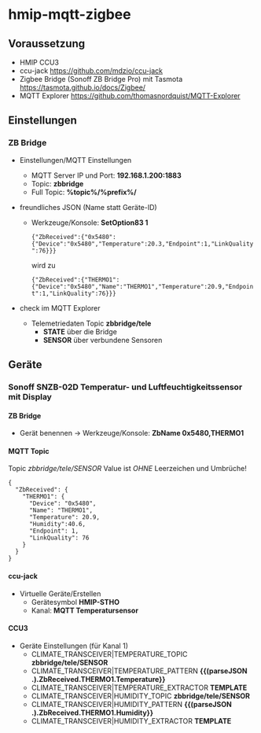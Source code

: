 # hmip-mqtt-zigbee

## Voraussetzung

* HMIP CCU3
* ccu-jack https://github.com/mdzio/ccu-jack
* Zigbee Bridge (Sonoff ZB Bridge Pro) mit Tasmota https://tasmota.github.io/docs/Zigbee/
* MQTT Explorer https://github.com/thomasnordquist/MQTT-Explorer

## Einstellungen 

### ZB Bridge

* Einstellungen/MQTT Einstellungen
  * MQTT Server IP und Port: __192.168.1.200:1883__
  * Topic: __zbbridge__
  * Full Topic: __%topic%/%prefix%/__
* freundliches JSON (Name statt Geräte-ID)
  * Werkzeuge/Konsole: __SetOption83 1__
 
    `{"ZbReceived":{"0x5480":{"Device":"0x5480","Temperature":20.3,"Endpoint":1,"LinkQuality":76}}}`
    
    wird zu
    
    `{"ZbReceived":{"THERMO1":{"Device":"0x5480","Name":"THERMO1","Temperature":20.9,"Endpoint":1,"LinkQuality":76}}}`
 
* check im MQTT Explorer
  * Telemetriedaten Topic __zbbridge/tele__
    * __STATE__ über die Bridge
    * __SENSOR__ über verbundene Sensoren
   
## Geräte

### Sonoff SNZB-02D Temperatur- und Luftfeuchtigkeitssensor mit Display

#### ZB Bridge

* Gerät benennen -> Werkzeuge/Konsole: __ZbName 0x5480,THERMO1__

#### MQTT Topic 

Topic _zbbridge/tele/SENSOR_ Value ist _OHNE_ Leerzeichen und Umbrüche!

    {
      "ZbReceived": {
        "THERMO1": {
          "Device": "0x5480",
          "Name": "THERMO1",
          "Temperature": 20.9,
      	  "Humidity":40.6,
          "Endpoint": 1,
          "LinkQuality": 76
        }
      }
    }

#### ccu-jack

* Virtuelle Geräte/Erstellen
  * Gerätesymbol __HMIP-STHO__
  * Kanal: __MQTT Temperatursensor__
 
#### CCU3

* Geräte Einstellungen (für Kanal 1)
  * CLIMATE_TRANSCEIVER|TEMPERATURE_TOPIC __zbbridge/tele/SENSOR__
  * CLIMATE_TRANSCEIVER|TEMPERATURE_PATTERN __{{(parseJSON .).ZbReceived.THERMO1.Temperature}}__
  * CLIMATE_TRANSCEIVER|TEMPERATURE_EXTRACTOR __TEMPLATE__
  * CLIMATE_TRANSCEIVER|HUMIDITY_TOPIC __zbbridge/tele/SENSOR__
  * CLIMATE_TRANSCEIVER|HUMIDITY_PATTERN __{{(parseJSON .).ZbReceived.THERMO1.Humidity}}__
  * CLIMATE_TRANSCEIVER|HUMIDITY_EXTRACTOR __TEMPLATE__




